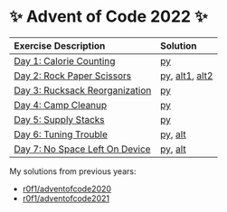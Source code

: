 # :sparkles: Advent of Code 2022 :sparkles:

|Exercise Description|Solution|
|:---|:---|
|[Day 1: Calorie Counting](https://adventofcode.com/2022/day/1)        |[py](/day01/main.py)|
|[Day 2: Rock Paper Scissors](https://adventofcode.com/2022/day/2)     |[py](/day02/main.py), [alt1](/day02/alt1.py), [alt2](/day02/alt2.py)|
|[Day 3: Rucksack Reorganization](https://adventofcode.com/2022/day/3) |[py](/day03/main.py)|
|[Day 4: Camp Cleanup](https://adventofcode.com/2022/day/4)            |[py](/day04/main.py)|
|[Day 5: Supply Stacks](https://adventofcode.com/2022/day/5)           |[py](/day05/main.py)|
|[Day 6: Tuning Trouble](https://adventofcode.com/2022/day/6)          |[py](/day06/main.py), [alt](/day06/alt.py)|
|[Day 7: No Space Left On Device](https://adventofcode.com/2022/day/7) |[py](/day07/main.py), [alt](/day07/alt.py)|

My solutions from previous years:
* [r0f1/adventofcode2020](https://github.com/r0f1/adventofcode2020)
* [r0f1/adventofcode2021](https://github.com/r0f1/adventofcode2021)
